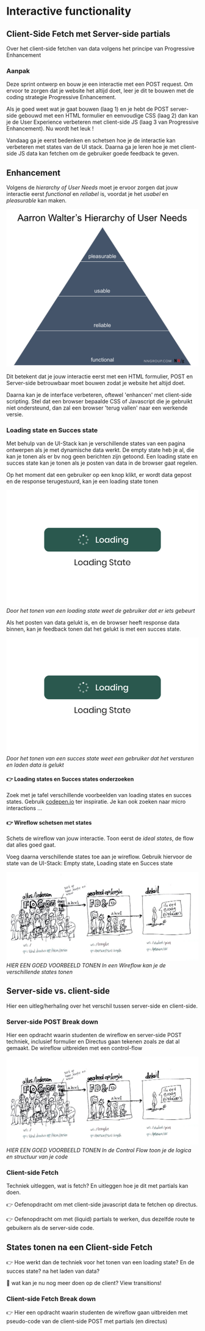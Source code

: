 # Interactive functionality

## Client-Side Fetch met Server-side partials 
Over het client-side fetchen van data volgens het principe van Progressive Enhancement

### Aanpak

Deze sprint ontwerp en bouw je een interactie met een POST request. Om ervoor te zorgen dat je website het altijd doet, leer je dit te bouwen met de coding strategie Progressive Enhancement.

Als je goed weet wat je gaat bouwen (laag 1) en je hebt de POST server-side gebouwd met een HTML formulier en eenvoudige CSS (laag 2) dan kan je de User Experience verbeteren met client-side JS (laag 3 van Progressive Enhancement). Nu wordt het leuk !

Vandaag ga je eerst bedenken en schetsen hoe je de interactie kan verbeteren met states van de UI stack.
Daarna ga je leren hoe je met client-side JS data kan fetchen om de gebruiker goede feedback te geven.

<!--
Deze workshop de POST interactie helemaal laten schetsen, inclusief client-side enhancement. laag 3 van PE. 

UI stack en states toevoegen: loading state, succes state

Opdracht: Schets een UML diagram met de routing en pseudo-code voor de data-flow en control-flow van de Node-code

Teken de interactie voor de user story in een wireflow. Zorg dat je de verschillende states van het formulier uitwerkt
(het versturen van data, een succes state en mogelijke errors, etc…)
Noteer per state de routing
Voeg aan de wireflow een control-flow toe:
Noteer welke data wordt ge-POST, welke data wordt opgehaald met een fetch en welke data wordt doorgegeven aan een volgende functie of methode

Control Flow
Met een Control Flow beschrijf je de logica / structuur van je code. De Control Flow (of Flow of Control) toont de volgorde van methodes en functies die worden uitgevoerd in de code. Zo krijg je een duidelijk overzicht van hoe de code werkt en in welke volgorde.
-->

## Enhancement

Volgens de *hierarchy of User Needs* moet je ervoor zorgen dat jouw interactie eerst *functional* en *reliabel* is, voordat je het *usabel* en *pleasurable* kan maken.

![Hierarchy of User Needs](aarron-walter-user-needs.png) 

Dit betekent dat je jouw interactie eerst met een HTML formulier, POST en Server-side betrouwbaar moet bouwen zodat je website het altijd doet.

Daarna kan je de interface verbeteren, oftewel 'enhancen' met client-side scripting. Stel dat een browser bepaalde CSS of Javascript die je gebruikt niet ondersteund, dan zal een browser 'terug vallen' naar een werkende versie.

### Loading state en Succes state
Met behulp van de UI-Stack kan je verschillende states van een pagina ontwerpen als je met dynamische data werkt. De empty state heb je al, die kan je tonen als er bv nog geen berichten zijn getoond. Een loading state en succes state kan je tonen als je posten van data in de browser gaat regelen. 

Op het moment dat een gebruiker op een knop klikt, er wordt data gepost en de response terugestuurd, kan je een loading state tonen

![Loading state](loading-state.gif) 
*Door het tonen van een loading state weet de gebruiker dat er iets gebeurt*

Als het posten van data gelukt is, en de browser heeft response data binnen, kan je feedback tonen dat het gelukt is met een succes state.

![Loading state](loading-state.gif) 
*Door het tonen van een succes state weet een gebruiker dat het versturen en laden data is gelukt*

#### 👉 Loading states en Succes states onderzoeken
Zoek met je tafel verschillende voorbeelden van loading states en succes states. Gebruik [codepen.io](https://codepen.io/) ter inspiratie. Je kan ook zoeken naar micro interactions ...  

#### 👉 Wireflow schetsen met states
Schets de wireflow van jouw interactie. Toon eerst de *ideal states*, de flow dat alles goed gaat.  

Voeg daarna verschillende states toe aan je wireflow. Gebruik hiervoor de state van de UI-Stack: Empty state, Loading state en Succes state

![Wireflow met states](wireflow-met-states.jpg) 
*HIER EEN GOED VOORBEELD TONEN In een Wireflow kan je de verschillende states tonen*

## Server-side vs. client-side

Hier een uitleg/herhaling over het verschil tussen server-side en client-side.

### Server-side POST Break down

Hier een opdracht waarin studenten de wireflow en server-side POST techniek, inclusief formulier en Directus gaan tekenen zoals ze dat al gemaakt.
De wireflow uitbreiden met een control-flow

![Wireflow met control flow](wireflow-met-states.jpg) 
*HIER EEN GOED VOORBEELD TONEN In de Control Flow toon je de logica en structuur van je code*

### Client-side Fetch

Techniek uitleggen, wat is fetch? En uitleggen hoe je dit met partials kan doen.

👉 Oefenopdracht om met client-side javascript data te fetchen op directus. 

👉 Oefenopdracht om met (liquid) partials te werken, dus dezelfde route te gebuikern als de server-side code.

## States tonen na een Client-side Fetch

👉 Hoe werkt dan de techniek voor het tonen van een loading state? En de succes state? na het laden van data?


💪 wat kan je nu nog meer doen op de client? View transitions!

### Client-side Fetch Break down 

👉 Hier een opdracht waarin studenten de wireflow gaan uitbreiden met pseudo-code van de client-side POST met partials (en directus)

